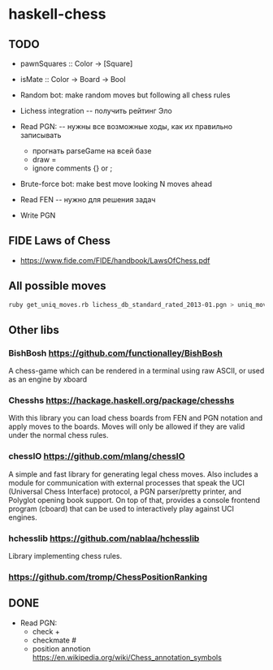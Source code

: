 # haskell-chess

## TODO

* pawnSquares :: Color -> [Square]
* isMate :: Color -> Board -> Bool
* Random bot: make random moves but following all chess rules
* Lichess integration -- получить рейтинг Эло
* Read PGN: -- нужны все возможные ходы, как их правильно записывать
  * прогнать parseGame на всей базе
  * draw =
  * ignore comments {} or ;

* Brute-force bot: make best move looking N moves ahead
* Read FEN -- нужно для решения задач
* Write PGN

## FIDE Laws of Chess

* https://www.fide.com/FIDE/handbook/LawsOfChess.pdf

## All possible moves

```sh
ruby get_uniq_moves.rb lichess_db_standard_rated_2013-01.pgn > uniq_moves.txt
```

## Other libs

### BishBosh https://github.com/functionalley/BishBosh

A chess-game which can be rendered in a terminal using raw ASCII, or used as an engine by xboard

### Chesshs https://hackage.haskell.org/package/chesshs

With this library you can load chess boards from FEN and PGN notation and apply moves to the boards. Moves will only be allowed if they are valid under the normal chess rules.

### chessIO https://github.com/mlang/chessIO

A simple and fast library for generating legal chess moves. Also includes a module for communication with external processes that speak the UCI (Universal Chess Interface) protocol, a PGN parser/pretty printer, and Polyglot opening book support. On top of that, provides a console frontend program (cboard) that can be used to interactively play against UCI engines.

### hchesslib https://github.com/nablaa/hchesslib

Library implementing chess rules.


### https://github.com/tromp/ChessPositionRanking


## DONE

* Read PGN:
  + check +
  + checkmate #
  + position annotion https://en.wikipedia.org/wiki/Chess_annotation_symbols

